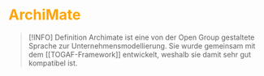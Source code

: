 # <font color = "orange">ArchiMate</font>
>[!INFO] Definition
>Archimate ist eine von der Open Group gestaltete Sprache zur Unternehmensmodellierung. Sie wurde gemeinsam mit dem [[TOGAF-Framework]] entwickelt, weshalb sie damit sehr gut kompatibel ist.

